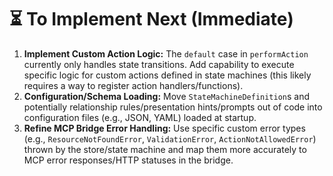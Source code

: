 # ⏳ To Implement Next (Immediate)

1.  **Implement Custom Action Logic:** The `default` case in `performAction` currently only handles state transitions. Add capability to execute specific logic for custom actions defined in state machines (this likely requires a way to register action handlers/functions).
2.  **Configuration/Schema Loading:** Move `StateMachineDefinition`s and potentially relationship rules/presentation hints/prompts out of code into configuration files (e.g., JSON, YAML) loaded at startup.
3.  **Refine MCP Bridge Error Handling:** Use specific custom error types (e.g., `ResourceNotFoundError`, `ValidationError`, `ActionNotAllowedError`) thrown by the store/state machine and map them more accurately to MCP error responses/HTTP statuses in the bridge.